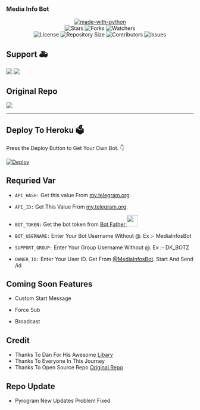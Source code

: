 ### Media Info Bot

<p align="center">
<a href="https://python.org"><img src="http://forthebadge.com/images/badges/made-with-python.svg" alt="made-with-python"></a>
<br>
    <img src="https://img.shields.io/github/stars/XRoiDX/Media-Info-Bot?style=for-the-badge" alt="Stars">
    <img src="https://img.shields.io/github/forks/XRoiDX/Media-Info-Bot?style=for-the-badge" alt="Forks">
    <img src="https://img.shields.io/github/watchers/XRoiDX/Media-Info-Bot?style=for-the-badge" alt="Watchers"> 
<br>
    <img src="https://img.shields.io/github/license/XRoiDX/Media-Info-Bot?style=for-the-badge" alt="License">
    <img src="https://img.shields.io/github/repo-size/XRoiDX/Media-Info-Bot?style=for-the-badge" alt="Repository Size">
    <img src="https://img.shields.io/github/contributors/XRoiDX/Media-Info-Bot?style=for-the-badge" alt="Contributors">
    <img src="https://img.shields.io/github/issues/XRoiDX/Media-Info-Bot?style=for-the-badge" alt="Issues">
</p>  

## Support 🚑
<a href="https://t.me/XRoid_BotZ"><img src="https://img.shields.io/badge/Join-Telegram%20Channel-red.svg?logo=Telegram"></a>
<a href="https://t.me/XRoid_BotZ"><img src="https://img.shields.io/badge/Join-Telegram%20Group-blue.svg?logo=telegram"></a>

## Original Repo

<a href="https://github.com/DKBOTZHELP/Media-Info-Bot"><img src="https://img.shields.io/badge/Orginal-Repo%20By DK BOTS-red.svg?logo=Github"></a>

___

## Deploy To Heroku 🗳
Press the Deploy Button to Get Your Own Bot. 👇

[![Deploy](https://www.herokucdn.com/deploy/button.svg)](https://heroku.com/deploy?template=https://github.com/XRoiDX/Media-Info-Bot)

## Requried Var

- `API_HASH:` Get this value From [my.telegram.org](https://my.telegram.org).

- `API_ID:` Get This Value From [my.telegram.org](https://my.telegram.org).

- `BOT_TOKEN:` Get the bot token from [Bot Father <img src="https://telegra.ph/file/8d80c13110506bf1cb58e.jpg" width="30" height="30">](https://telegram.dog/BotFather)

- `BOT_USERNAME:` Enter Your Bot Username Without @. Ex :- MediaInfosBot

- `SUPPORT_GROUP:` Enter Your Group Username Without @. Ex :- DK_BOTZ

- `OWNER_ID:` Enter Your User ID. Get From [@MediaInfosBot](https://t.me/MediaInfosBot). Start And Send /id

## Coming Soon Features

- Custom Start Message

- Force Sub

- Broadcast

## Credit
 - Thanks To Dan For His Awesome [Libary](https://github.com/pyrogram/pyrogram)
 - Thanks To Everyone In This Journey
 - Thanks To Open Source Repo [Original Repo](https://github.com/DKBOTZHELP/Media-Info-Bot)
## Repo Update

- Pyrogram New Updates Problem Fixed
